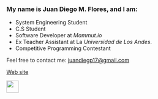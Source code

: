 ### My name is Juan Diego M. Flores, and I am:

- System Engineering Student
- C.S Student
- Software Developer at *Mammut.io*
- Ex Teacher Assistant at La *Universidad de Los Andes*.
- Competitive Programming Contestant

Feel free to contact me: juandiegp17@gmail.com

[Web site](https://juankipedia.github.io)

<a href="https://codeforces.com/profile/juankipedia" target="_blank">
  <img height="32" width="32" src="https://cdn.jsdelivr.net/npm/simple-icons@v3/icons/codeforces.svg" href="https://codeforces.com/profile/juankipedia" />
</a>
